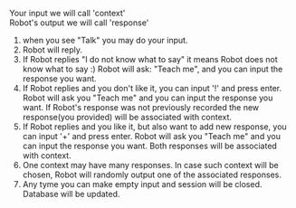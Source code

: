 Your input we will call 'context'<br>
Robot's output we will call 'response' 

1. when you see "Talk" you may do your input.<br>
2. Robot will reply.<br>
3. If Robot replies "I do not know what to say" it means Robot does not know what to say :) Robot will ask: "Teach me", and you can input the response you want.<br>
4. If Robot replies and you don't like it, you can input '!' and press enter. Robot will ask you "Teach me" and you can input the response you want. If Robot's response was not previously recorded the new response(you provided) will be associated with context.<br>
5. If Robot replies and you like it, but also want to add new response, you can input '+' and press enter. Robot will ask you "Teach me" and you can input the response you want. Both responses will be associated with context.<br>
6. One context may have many responses. In case such context will be chosen, Robot will randomly output one of the associated responses.<br>
7. Any tyme you can make empty input and session will be closed. Database will be updated.
